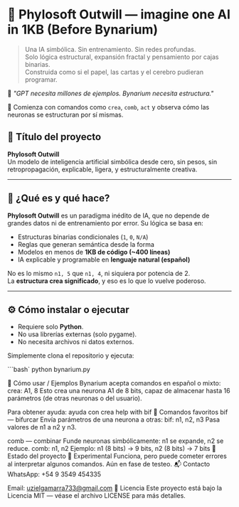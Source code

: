# 🧠 Phylosoft Outwill — imagine one AI in 1KB (Before Bynarium)


> Una IA simbólica. Sin entrenamiento. Sin redes profundas.  
> Solo lógica estructural, expansión fractal y pensamiento por cajas binarias.  
> Construida como si el papel, las cartas y el cerebro pudieran programar.

🧬 _"GPT necesita millones de ejemplos. Bynarium necesita estructura."_

🚀 Comienza con comandos como `crea`, `comb`, `act` y observa cómo las neuronas se estructuran por sí mismas.

## 📌 Título del proyecto
**Phylosoft Outwill**  
Un modelo de inteligencia artificial simbólica desde cero, sin pesos, sin retropropagación, explicable, ligera, y estructuralmente creativa.

---

## 🚀 ¿Qué es y qué hace?

**Phylosoft Outwill** es un paradigma inédito de IA, que no depende de grandes datos ni de entrenamiento por error. Su lógica se basa en:

- Estructuras binarias condicionales (`1`, `0`, `N/A`)
- Reglas que generan semántica desde la forma
- Modelos en menos de **1KB de código (~400 líneas)**
- IA explicable y programable en **lenguaje natural (español)**

No es lo mismo `n1, 5` que `n1, 4`, ni siquiera por potencia de 2.  
La **estructura crea significado**, y eso es lo que lo vuelve poderoso.

---

## ⚙️ Cómo instalar o ejecutar

- Requiere solo **Python**.
- No usa librerías externas (solo pygame).
- No necesita archivos ni datos externos.

Simplemente clona el repositorio y ejecuta:

```bash`
python bynarium.py

🧪 Cómo usar / Ejemplos
Bynarium acepta comandos en español o mixto:
crea: A1, 8
Esto crea una neurona A1 de 8 bits, capaz de almacenar hasta 16 parámetros (de otras neuronas o del usuario).

Para obtener ayuda:
ayuda con crea
help with bif
🔀 Comandos favoritos
bif — bifurcar
Envía parámetros de una neurona a otras:
bif: n1, n2, n3
Pasa valores de n1 a n2 y n3.

comb — combinar
Funde neuronas simbólicamente:
n1 se expande, n2 se reduce.
comb: n1, n2
Ejemplo: n1 (8 bits) → 9 bits, n2 (8 bits) → 7 bits
🧪 Estado del proyecto
🔬 Experimental
Funciona, pero puede cometer errores al interpretar algunos comandos. Aún en fase de testeo.
📬 Contacto
WhatsApp: +54 9 3549 454335

Email: uzielgamarra733@gmail.com
📄 Licencia
Este proyecto está bajo la Licencia MIT — véase el archivo LICENSE para más detalles.

